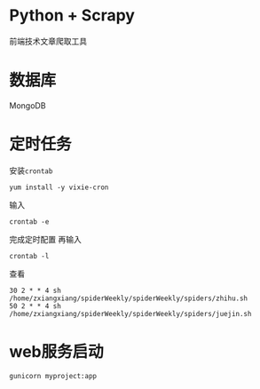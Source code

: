 # Python + Scrapy
前端技术文章爬取工具

# 数据库
MongoDB

# 定时任务
安装`crontab`
```
yum install -y vixie-cron
```
输入
```
crontab -e
```
完成定时配置
再输入
```
crontab -l
```
查看
```
30 2 * * 4 sh /home/zxiangxiang/spiderWeekly/spiderWeekly/spiders/zhihu.sh
50 2 * * 4 sh /home/zxiangxiang/spiderWeekly/spiderWeekly/spiders/juejin.sh
```

# web服务启动
`gunicorn myproject:app`
